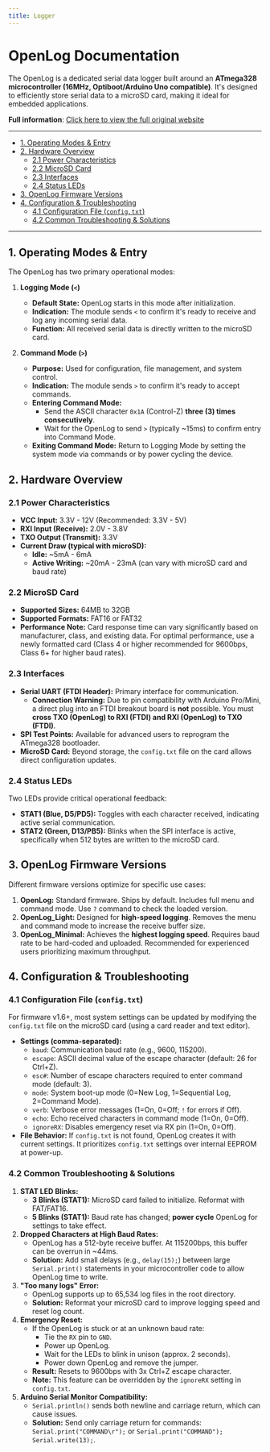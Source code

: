 ```yaml
---
title: Logger
---
```



# OpenLog Documentation

The OpenLog is a dedicated serial data logger built around an **ATmega328 microcontroller (16MHz, Optiboot/Arduino Uno compatible)**. It's designed to efficiently store serial data to a microSD card, making it ideal for embedded applications.

**Full information**: [Click here to view the full original website](https://learn.sparkfun.com/tutorials/openlog-hookup-guide)


---
<!-- TOC -->
* [1. Operating Modes & Entry](#1-operating-modes--entry)
* [2. Hardware Overview](#2-hardware-overview)
  * [2.1 Power Characteristics](#21-power-characteristics)
  * [2.2 MicroSD Card](#22-microsd-card)
  * [2.3 Interfaces](#23-interfaces)
  * [2.4 Status LEDs](#24-status-leds)
* [3. OpenLog Firmware Versions](#3-openlog-firmware-versions)
* [4. Configuration & Troubleshooting](#4-configuration--troubleshooting)
  * [4.1 Configuration File (`config.txt`)](#41-configuration-file-configtxt)
  * [4.2 Common Troubleshooting & Solutions](#42-common-troubleshooting--solutions)
<!-- TOC -->

---

## 1. Operating Modes & Entry

The OpenLog has two primary operational modes:

1.  **Logging Mode (`<`)**
    *   **Default State:** OpenLog starts in this mode after initialization.
    *   **Indication:** The module sends `<` to confirm it's ready to receive and log any incoming serial data.
    *   **Function:** All received serial data is directly written to the microSD card.

2.  **Command Mode (`>`)**
    *   **Purpose:** Used for configuration, file management, and system control.
    *   **Indication:** The module sends `>` to confirm it's ready to accept commands.
    *   **Entering Command Mode:**
        *   Send the ASCII character `0x1A` (Control-Z) **three (3) times consecutively**.
        *   Wait for the OpenLog to send `>` (typically ~15ms) to confirm entry into Command Mode.
    *   **Exiting Command Mode:** Return to Logging Mode by setting the system mode via commands or by power cycling the device.

## 2. Hardware Overview

### 2.1 Power Characteristics

*   **VCC Input:** 3.3V - 12V (Recommended: 3.3V - 5V)
*   **RXI Input (Receive):** 2.0V - 3.8V
*   **TXO Output (Transmit):** 3.3V
*   **Current Draw (typical with microSD):**
    *   **Idle:** ~5mA - 6mA
    *   **Active Writing:** ~20mA - 23mA (can vary with microSD card and baud rate)

### 2.2 MicroSD Card

*   **Supported Sizes:** 64MB to 32GB
*   **Supported Formats:** FAT16 or FAT32
*   **Performance Note:** Card response time can vary significantly based on manufacturer, class, and existing data. For optimal performance, use a newly formatted card (Class 4 or higher recommended for 9600bps, Class 6+ for higher baud rates).

### 2.3 Interfaces

*   **Serial UART (FTDI Header):** Primary interface for communication.
    *   **Connection Warning:** Due to pin compatibility with Arduino Pro/Mini, a direct plug into an FTDI breakout board is **not** possible. You must **cross TXO (OpenLog) to RXI (FTDI) and RXI (OpenLog) to TXO (FTDI)**.
*   **SPI Test Points:** Available for advanced users to reprogram the ATmega328 bootloader.
*   **MicroSD Card:** Beyond storage, the `config.txt` file on the card allows direct configuration updates.

### 2.4 Status LEDs

Two LEDs provide critical operational feedback:

*   **STAT1 (Blue, D5/PD5):** Toggles with each character received, indicating active serial communication.
*   **STAT2 (Green, D13/PB5):** Blinks when the SPI interface is active, specifically when 512 bytes are written to the microSD card.

## 3. OpenLog Firmware Versions

Different firmware versions optimize for specific use cases:

1.  **OpenLog:** Standard firmware. Ships by default. Includes full menu and command mode. Use `?` command to check the loaded version.
2.  **OpenLog_Light:** Designed for **high-speed logging**. Removes the menu and command mode to increase the receive buffer size.
3.  **OpenLog_Minimal:** Achieves the **highest logging speed**. Requires baud rate to be hard-coded and uploaded. Recommended for experienced users prioritizing maximum throughput.

## 4. Configuration & Troubleshooting

### 4.1 Configuration File (`config.txt`)

For firmware v1.6+, most system settings can be updated by modifying the `config.txt` file on the microSD card (using a card reader and text editor).

*   **Settings (comma-separated):**
    *   `baud`: Communication baud rate (e.g., 9600, 115200).
    *   `escape`: ASCII decimal value of the escape character (default: 26 for Ctrl+Z).
    *   `esc#`: Number of escape characters required to enter command mode (default: 3).
    *   `mode`: System boot-up mode (0=New Log, 1=Sequential Log, 2=Command Mode).
    *   `verb`: Verbose error messages (1=On, 0=Off; `!` for errors if Off).
    *   `echo`: Echo received characters in command mode (1=On, 0=Off).
    *   `ignoreRX`: Disables emergency reset via RX pin (1=On, 0=Off).
*   **File Behavior:** If `config.txt` is not found, OpenLog creates it with current settings. It prioritizes `config.txt` settings over internal EEPROM at power-up.

### 4.2 Common Troubleshooting & Solutions

1.  **STAT LED Blinks:**
    *   **3 Blinks (STAT1):** MicroSD card failed to initialize. Reformat with FAT/FAT16.
    *   **5 Blinks (STAT1):** Baud rate has changed; **power cycle** OpenLog for settings to take effect.
2.  **Dropped Characters at High Baud Rates:**
    *   OpenLog has a 512-byte receive buffer. At 115200bps, this buffer can be overrun in ~44ms.
    *   **Solution:** Add small delays (e.g., `delay(15);`) between large `Serial.print()` statements in your microcontroller code to allow OpenLog time to write.
3.  **"Too many logs" Error:**
    *   OpenLog supports up to 65,534 log files in the root directory.
    *   **Solution:** Reformat your microSD card to improve logging speed and reset log count.
4.  **Emergency Reset:**
    *   If the OpenLog is stuck or at an unknown baud rate:
        *   Tie the `RX` pin to `GND`.
        *   Power up OpenLog.
        *   Wait for the LEDs to blink in unison (approx. 2 seconds).
        *   Power down OpenLog and remove the jumper.
    *   **Result:** Resets to 9600bps with 3x Ctrl+Z escape character.
    *   **Note:** This feature can be overridden by the `ignoreRX` setting in `config.txt`.
5.  **Arduino Serial Monitor Compatibility:**
    *   `Serial.println()` sends both newline and carriage return, which can cause issues.
    *   **Solution:** Send only carriage return for commands: `Serial.print("COMMAND\r");` or `Serial.print("COMMAND"); Serial.write(13);`.